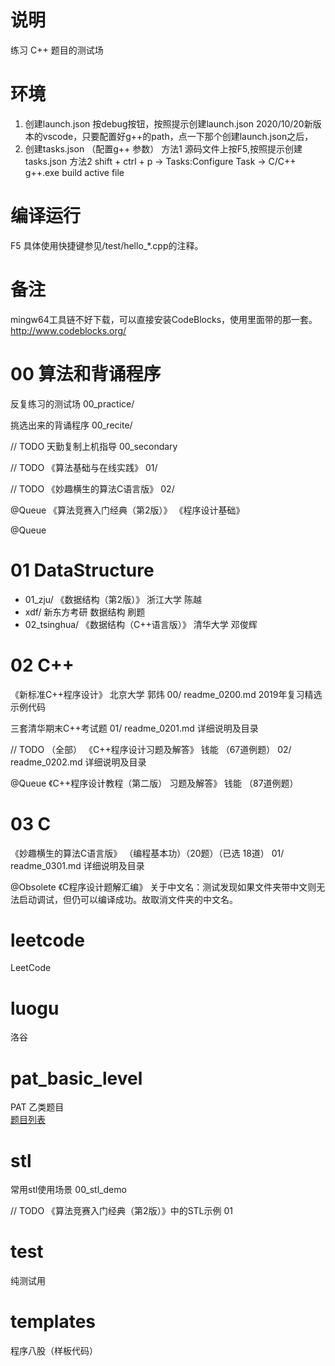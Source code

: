 # 说明
练习 C++ 题目的测试场

# 环境
1. 创建launch.json
   按debug按钮，按照提示创建launch.json
   2020/10/20新版本的vscode，只要配置好g++的path，点一下那个创建launch.json之后，
2. 创建tasks.json （配置g++ 参数）
   方法1 源码文件上按F5,按照提示创建tasks.json
   方法2 shift + ctrl + p -> Tasks:Configure Task -> C/C++ g++.exe build active file

# 编译运行
F5
具体使用快捷键参见/test/hello_*.cpp的注释。

# 备注
mingw64工具链不好下载，可以直接安装CodeBlocks，使用里面带的那一套。
http://www.codeblocks.org/


# 00 算法和背诵程序
反复练习的测试场
00_practice/

挑选出来的背诵程序
00_recite/

// TODO
天勤复制上机指导
00_secondary


// TODO
《算法基础与在线实践》
01/

// TODO
《妙趣横生的算法C语言版》
02/



@Queue
《算法竞赛入门经典（第2版）》
《程序设计基础》


@Queue
# 01 DataStructure
- 01_zju/        《数据结构（第2版）》 浙江大学 陈越
- xdf/        新东方考研 数据结构 刷题
- 02_tsinghua/   《数据结构（C++语言版）》 清华大学 邓俊辉



# 02 C++
《新标准C++程序设计》 北京大学 郭炜
00/ readme_0200.md 2019年复习精选示例代码


三套清华期末C++考试题
01/ readme_0201.md 详细说明及目录

// TODO （全部）
《C++程序设计习题及解答》 钱能 （67道例题）
02/ readme_0202.md 详细说明及目录

@Queue
《C++程序设计教程（第二版） 习题及解答》 钱能 （87道例题）

# 03 C
《妙趣横生的算法C语言版》 （编程基本功）（20题）（已选 18道）
01/ readme_0301.md 详细说明及目录

@Obsolete
《C程序设计题解汇编》
关于中文名：测试发现如果文件夹带中文则无法启动调试，但仍可以编译成功。故取消文件夹的中文名。


# leetcode
LeetCode


# luogu
洛谷


# pat_basic_level
PAT 乙类题目  
[题目列表](https://pintia.cn/problem-sets/994805260223102976/problems/type/7)

# stl
常用stl使用场景
00_stl_demo

// TODO
《算法竞赛入门经典（第2版）》中的STL示例
01

# test
纯测试用

# templates
程序八股（样板代码）